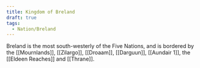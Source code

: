 ```yaml
---
title: Kingdom of Breland
draft: true
tags:
  - Nation/Breland
---
```

 
Breland is the most south-westerly of the Five Nations, and is bordered by the [[Mournlands]], [[Zilargo]], [[Droaam]], [[Darguun]], [[Aundair 1]], the [[Eldeen Reaches]] and [[Thrane]].